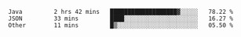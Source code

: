 <!--START_SECTION:waka-->
```text
Java         2 hrs 42 mins   ███████████████████▓░░░░░   78.22 % 
JSON         33 mins         ████░░░░░░░░░░░░░░░░░░░░░   16.27 % 
Other        11 mins         █▒░░░░░░░░░░░░░░░░░░░░░░░   05.50 % 
```
<!--END_SECTION:waka-->
